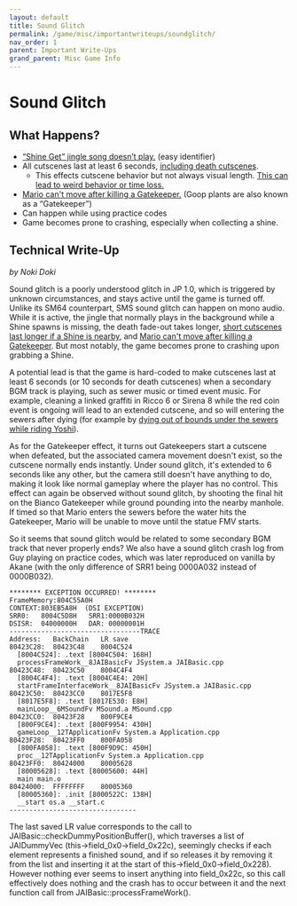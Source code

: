 ```yaml
---
layout: default
title: Sound Glitch
permalink: /game/misc/importantwriteups/soundglitch/
nav_order: 1
parent: Important Write-Ups
grand_parent: Misc Game Info
---
```

# Sound Glitch  

## What Happens?

- [“Shine Get” jingle song doesn’t play.](https://youtu.be/IwojD6Hu8es) (easy identifier)
- All cutscenes last at least 6 seconds, [including death cutscenes](https://youtu.be/dPA_1zdUod8).
   - This effects cutscene behavior but not always visual length. [This can lead to weird behavior or time loss.](https://www.youtube.com/watch?v=OEJ80mihsVY)
- [Mario can't move after killing a Gatekeeper.](https://www.youtube.com/watch?v=agiRDebluMc) (Goop plants are also known as a “Gatekeeper”)
- Can happen while using practice codes
- Game becomes prone to crashing, especially when collecting a shine.  


## Technical Write-Up
*by Noki Doki*

Sound glitch is a poorly understood glitch in JP 1.0, which is triggered by unknown circumstances, and stays active until the game is turned off. Unlike its SM64 counterpart, SMS sound glitch can happen on mono audio. While it is active, the jingle that normally plays in the background while a Shine spawns is missing, the death fade-out takes longer, [short cutscenes last longer if a Shine is nearby](https://www.youtube.com/watch?v=VFKWhsmZpmA), and [Mario can't move after killing a Gatekeeper](https://www.youtube.com/watch?v=agiRDebluMc). But most notably, the game becomes prone to crashing upon grabbing a Shine.  

A potential lead is that the game is hard-coded to make cutscenes last at least 6 seconds (or 10 seconds for death cutscenes) when a secondary BGM track is playing, such as sewer music or timed event music. For example, cleaning a linked graffiti in Ricco 6 or Sirena 8 while the red coin event is ongoing will lead to an extended cutscene, and so will entering the sewers after dying (for example by [dying out of bounds under the sewers while riding Yoshi](https://www.youtube.com/watch?v=g-3BjUzjo90&t=35)).  

As for the Gatekeeper effect, it turns out Gatekeepers start a cutscene when defeated, but the associated camera movement doesn't exist, so the cutscene normally ends instantly. Under sound glitch, it's extended to 6 seconds like any other, but the camera still doesn't have anything to do, making it look like normal gameplay where the player has no control. This effect can again be observed without sound glitch, by shooting the final hit on the Bianco Gatekeeper while ground pounding into the nearby manhole. If timed so that Mario enters the sewers before the water hits the Gatekeeper, Mario will be unable to move until the statue FMV starts.  

So it seems that sound glitch would be related to some secondary BGM track that never properly ends? We also have a sound glitch crash log from Guy playing on practice codes, which was later reproduced on vanilla by Akane (with the only difference of SRR1 being 0000A032 instead of 0000B032).  

    ******** EXCEPTION OCCURRED! ********
    FrameMemory:804C55A0H
    CONTEXT:803EB5A8H  (DSI EXCEPTION)
    SRR0:   8004C5D8H   SRR1:0000B032H
    DSISR:  04000000H   DAR: 00000001H
    ---------------------------------TRACE
    Address:   BackChain   LR save
    80423C28:  80423C48    8004C524
      [8004C524]: .text [8004C504: 168H]
      processFrameWork__8JAIBasicFv JSystem.a JAIBasic.cpp
    80423C48:  80423C50    8004C4F4
      [8004C4F4]: .text [8004C4E4: 20H]
      startFrameInterfaceWork__8JAIBasicFv JSystem.a JAIBasic.cpp
    80423C50:  80423CC0    8017E5F8
      [8017E5F8]: .text [8017E530: E8H]
      mainLoop__6MSoundFv MSound.a MSound.cpp
    80423CC0:  80423F28    800F9CE4
      [800F9CE4]: .text [800F9954: 430H]
      gameLoop__12TApplicationFv System.a Application.cpp
    80423F28:  80423FF0    800FA058
      [800FA058]: .text [800F9D9C: 450H]
      proc__12TApplicationFv System.a Application.cpp
    80423FF0:  80424000    80005628
      [80005628]: .text [80005600: 44H]
      main main.o
    80424000:  FFFFFFFF    80005360
      [80005360]: .init [8000522C: 138H]
      __start os.a __start.c
    --------------------------------

The last saved LR value corresponds to the call to JAIBasic::checkDummyPositionBuffer(), which traverses a list of JAIDummyVec (this->field_0x0->field_0x22c), seemingly checks if each element represents a finished sound, and if so releases it by removing it from the list and inserting it at the start of this->field_0x0->field_0x228). However nothing ever seems to insert anything into field_0x22c, so this call effectively does nothing and the crash has to occur between it and the next function call from JAIBasic::processFrameWork().
